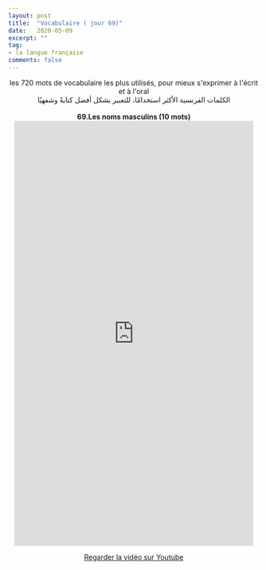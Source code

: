 ```yaml
---
layout: post
title:  "Vocabulaire ( jour 69)"
date:   2020-05-09
excerpt: ""
tag:
- la langue française
comments: false
---
```

 <center>     les 720 mots de vocabulaire les plus utilisés, pour mieux s'exprimer à l'écrit et à l'oral <br> الكلمات الفرنسية الأكثر استخدامًا، للتعبير بشكل أفضل كتابةً وشفهيًا <br><br>     <strong> 69.Les noms masculins (10 mots)</strong>     <br> <iframe width="480" height="853" src="https://www.youtube.com/embed/nIWsOJSxPvs" title="youtube video player" frameborder="0" allow="accelerometer, autoplay, clipboard-write, encrypted-media, gyroscope, picture-in-picture, web-share" allowfullscreen></iframe>     <br> <p markdown="0"><a href="https://youtube.com/shorts/nIWsOJSxPvs" class="btn btn-danger" target="_blank">Regarder la vidéo sur Youtube</a></p> </center>
